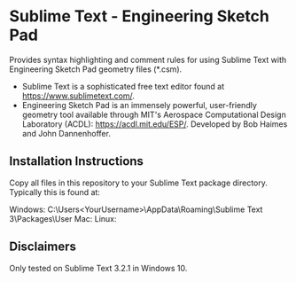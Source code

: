 # Sublime Text - Engineering Sketch Pad
Provides syntax highlighting and comment rules for using Sublime Text with Engineering Sketch Pad geometry files (*.csm).

* Sublime Text is a sophisticated free text editor found at https://www.sublimetext.com/.
* Engineering Sketch Pad is an immensely powerful, user-friendly geometry tool available through MIT's Aerospace Computational Design Laboratory (ACDL): https://acdl.mit.edu/ESP/. Developed by Bob Haimes and John Dannenhoffer.

## Installation Instructions
Copy all files in this repository to your Sublime Text package directory. Typically this is found at:

Windows: C:\Users\<YourUsername>\AppData\Roaming\Sublime Text 3\Packages\User
Mac:
Linux:

## Disclaimers
Only tested on Sublime Text 3.2.1 in Windows 10.
